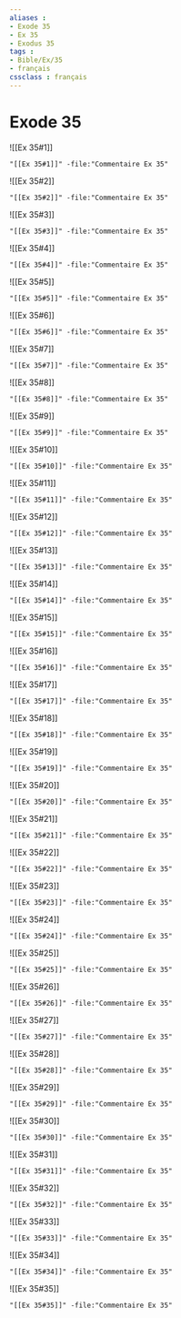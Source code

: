 ```yaml
---
aliases : 
- Exode 35
- Ex 35
- Exodus 35
tags : 
- Bible/Ex/35
- français
cssclass : français
---
```


# Exode 35

![[Ex 35#1]]

```query
"[[Ex 35#1]]" -file:"Commentaire Ex 35"
```

![[Ex 35#2]]

```query
"[[Ex 35#2]]" -file:"Commentaire Ex 35"
```

![[Ex 35#3]]

```query
"[[Ex 35#3]]" -file:"Commentaire Ex 35"
```

![[Ex 35#4]]

```query
"[[Ex 35#4]]" -file:"Commentaire Ex 35"
```

![[Ex 35#5]]

```query
"[[Ex 35#5]]" -file:"Commentaire Ex 35"
```

![[Ex 35#6]]

```query
"[[Ex 35#6]]" -file:"Commentaire Ex 35"
```

![[Ex 35#7]]

```query
"[[Ex 35#7]]" -file:"Commentaire Ex 35"
```

![[Ex 35#8]]

```query
"[[Ex 35#8]]" -file:"Commentaire Ex 35"
```

![[Ex 35#9]]

```query
"[[Ex 35#9]]" -file:"Commentaire Ex 35"
```

![[Ex 35#10]]

```query
"[[Ex 35#10]]" -file:"Commentaire Ex 35"
```

![[Ex 35#11]]

```query
"[[Ex 35#11]]" -file:"Commentaire Ex 35"
```

![[Ex 35#12]]

```query
"[[Ex 35#12]]" -file:"Commentaire Ex 35"
```

![[Ex 35#13]]

```query
"[[Ex 35#13]]" -file:"Commentaire Ex 35"
```

![[Ex 35#14]]

```query
"[[Ex 35#14]]" -file:"Commentaire Ex 35"
```

![[Ex 35#15]]

```query
"[[Ex 35#15]]" -file:"Commentaire Ex 35"
```

![[Ex 35#16]]

```query
"[[Ex 35#16]]" -file:"Commentaire Ex 35"
```

![[Ex 35#17]]

```query
"[[Ex 35#17]]" -file:"Commentaire Ex 35"
```

![[Ex 35#18]]

```query
"[[Ex 35#18]]" -file:"Commentaire Ex 35"
```

![[Ex 35#19]]

```query
"[[Ex 35#19]]" -file:"Commentaire Ex 35"
```

![[Ex 35#20]]

```query
"[[Ex 35#20]]" -file:"Commentaire Ex 35"
```

![[Ex 35#21]]

```query
"[[Ex 35#21]]" -file:"Commentaire Ex 35"
```

![[Ex 35#22]]

```query
"[[Ex 35#22]]" -file:"Commentaire Ex 35"
```

![[Ex 35#23]]

```query
"[[Ex 35#23]]" -file:"Commentaire Ex 35"
```

![[Ex 35#24]]

```query
"[[Ex 35#24]]" -file:"Commentaire Ex 35"
```

![[Ex 35#25]]

```query
"[[Ex 35#25]]" -file:"Commentaire Ex 35"
```

![[Ex 35#26]]

```query
"[[Ex 35#26]]" -file:"Commentaire Ex 35"
```

![[Ex 35#27]]

```query
"[[Ex 35#27]]" -file:"Commentaire Ex 35"
```

![[Ex 35#28]]

```query
"[[Ex 35#28]]" -file:"Commentaire Ex 35"
```

![[Ex 35#29]]

```query
"[[Ex 35#29]]" -file:"Commentaire Ex 35"
```

![[Ex 35#30]]

```query
"[[Ex 35#30]]" -file:"Commentaire Ex 35"
```

![[Ex 35#31]]

```query
"[[Ex 35#31]]" -file:"Commentaire Ex 35"
```

![[Ex 35#32]]

```query
"[[Ex 35#32]]" -file:"Commentaire Ex 35"
```

![[Ex 35#33]]

```query
"[[Ex 35#33]]" -file:"Commentaire Ex 35"
```

![[Ex 35#34]]

```query
"[[Ex 35#34]]" -file:"Commentaire Ex 35"
```

![[Ex 35#35]]

```query
"[[Ex 35#35]]" -file:"Commentaire Ex 35"
```

